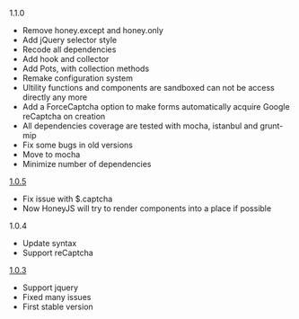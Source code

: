 1.1.0
 - Remove honey.except and honey.only
 - Add jQuery selector style
 - Recode all dependencies
 - Add hook and collector
 - Add Pots, with collection methods
 - Remake configuration system
 - Ultility functions and components are sandboxed can not be access directly any more
 - Add a ForceCaptcha option to make forms automatically acquire Google reCaptcha on creation
 - All dependencies coverage are tested with mocha, istanbul and grunt-mip
 - Fix some bugs in old versions
 - Move to mocha
 - Minimize number of dependencies

[1.0.5](//github.com/zudd/HoneyJS/releases/tag/1.0.5)
 - Fix issue with $.captcha
 - Now HoneyJS will try to render components into a place if possible

1.0.4
 - Update syntax
 - Support reCaptcha

[1.0.3](//github.com/zudd/HoneyJS/releases/tag/1.0.3)
 - Support jquery
 - Fixed many issues
 - First stable version